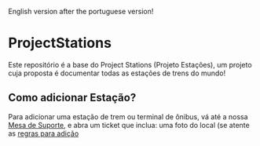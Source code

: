 English version after the portuguese version!

# ProjectStations
Este repositório é a base do Project Stations (Projeto Estações), um projeto cuja proposta é documentar todas as estações de trens do mundo!


## Como adicionar Estação?
Para adicionar uma estação de trem ou terminal de ônibus, vá até a nossa <a href="https://projectstations.deskero.com">Mesa de Suporte<a>, e abra um ticket que inclua: uma foto do local (se atente as <a href="https://projectstations.ga/rules.html">regras para adição<a>
